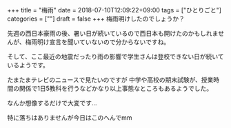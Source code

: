 +++
title = "梅雨"
date = 2018-07-10T12:09:22+09:00
tags = ["ひとりごと"]
categories = [""]
draft = false
+++
梅雨明けしたのでしょうか？

先週の西日本豪雨の後、暑い日が続いているので西日本も開けたのかもしれませんが、梅雨明け宣言を聞いていないので分からないですね。

そして、ここ最近の地震だったり雨の影響で学生さんは登校できない日が続いているようです。

たまたまテレビのニュースで見たいのですが  中学や高校の期末試験が、授業時間の関係で1日5教科を行うなどかなり以上事態なところもあるようでした。

なんか想像するだけで大変です...

特に落ちはありませんが今日はこのへんでmm